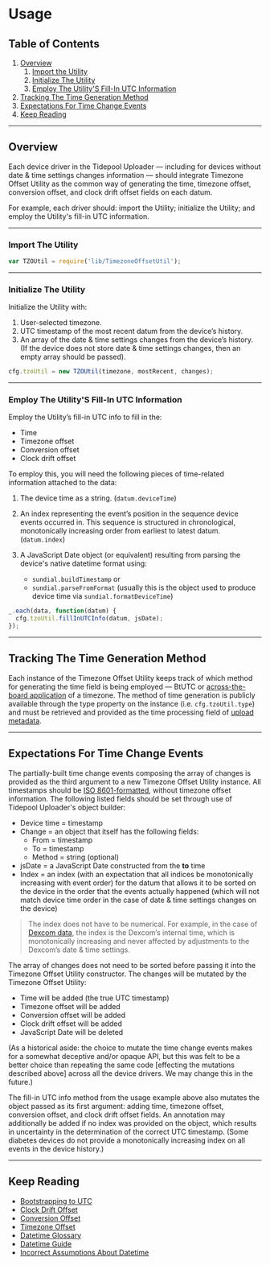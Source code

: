 # Usage

## Table of Contents

1. [Overview](#overview)
    1. [Import the Utility](#import-the-utility)
    2. [Initialize The Utility](#initialize-the-utility)
    3. [Employ The Utility'S Fill-In UTC Information](#employ-the-utility's-fillin-utc-information)
2. [Tracking The Time Generation Method](#tracking-the-time-generation-method)
3. [Expectations For Time Change Events](#expectations-for-time-change-events)
4. [Keep Reading](#keep-reading)

---

## Overview

Each device driver in the Tidepool Uploader — including for devices without date & time settings changes information — should integrate Timezone Offset Utility as the common way of generating the time, timezone offset, conversion offset, and clock drift offset fields on each datum.

For example, each driver should: import the Utility; initialize the Utility; and employ the Utility's fill-in UTC information.

---

### Import The Utility

```javascript
var TZOUtil = require('lib/TimezoneOffsetUtil');
```

---

### Initialize The Utility

Initialize the Utility with:

1. User-selected timezone.
2. UTC timestamp of the most recent datum from the device’s history.
3. An array of the date & time settings changes from the device’s history. (If the device does not store date & time settings changes, then an empty array should be passed).

```javascript
cfg.tzoUtil = new TZOUtil(timezone, mostRecent, changes);
```

---

### Employ The Utility'S Fill-In UTC Information

Employ the Utility’s fill-in UTC info to fill in the:

* Time
* Timezone offset
* Conversion offset
* Clock drift offset

To employ this, you will need the following pieces of time-related information attached to the data:

1. The device time as a string.
(`datum.deviceTime`)

2. An index representing the event’s position in the sequence device events occurred in. This sequence is structured in chronological, monotonically increasing order from earliest to latest datum.
(`datum.index`)

3. A JavaScript Date object (or equivalent) resulting from parsing the device's native datetime format using:
    * `sundial.buildTimestamp` or
    * `sundial.parseFromFormat` (usually this is the object used to produce device time via `sundial.formatDeviceTime`)

```javascript
_.each(data, function(datum) {
  cfg.tzoUtil.fillInUTCInfo(datum, jsDate);
});
```

---

## Tracking The Time Generation Method

Each instance of the Timezone Offset Utility keeps track of which method for generating the time field is being employed — BtUTC or [across-the-board application](../btutc.md#acrosstheboard-timezone-default) of a timezone. The method of time generation is publicly available through the type property on the instance (i.e. `cfg.tzoUtil.type`) and must be retrieved and provided as the time processing field of [upload metadata](../../device-data/data-types/pump-settings/upload.md).

---

## Expectations For Time Change Events

The partially-built time change events composing the array of changes is provided as the third argument to a new Timezone Offset Utility instance. All timestamps should be [ISO 8601-formatted](../glossary.md#iso-8601), without timezone offset information. The following listed fields should be set through use of Tidepool Uploader's object builder:

* Device time = timestamp
* Change = an object that itself has the following fields:
  * From = timestamp
  * To = timestamp
  * Method = string (optional)
* jsDate = a JavaScript Date constructed from the **to** time
* Index = an index (with an expectation that all indices be monotonically increasing with event order) for the datum that allows it to be sorted on the device in the order that the events actually happened (which will not match device time order in the case of date & time settings changes on the device)

<!-- theme: info -->

> The index does not have to be numerical. For example, in the case of [Dexcom data](../../device-data/data-types/cgm-settings.md), the index is the Dexcom’s internal time, which is monotonically increasing and never affected by adjustments to the Dexcom’s date & time settings.

The array of changes does not need to be sorted before passing it into the Timezone Offset Utility constructor. The changes will be mutated by the Timezone Offset Utility:

* Time will be added (the true UTC timestamp)
* Timezone offset will be added
* Conversion offset will be added
* Clock drift offset will be added
* JavaScript Date will be deleted

(As a historical aside: the choice to mutate the time change events makes for a somewhat deceptive and/or opaque API, but this was felt to be a better choice than repeating the same code [effecting the mutations described above] across all the device drivers. We may change this in the future.)

The fill-in UTC info method from the usage example above also mutates the object passed as its first argument: adding time, timezone offset, conversion offset, and clock drift offset fields. An annotation may additionally be added if no index was provided on the object, which results in uncertainty in the determination of the correct UTC timestamp. (Some diabetes devices do not provide a monotonically increasing index on all events in the device history.)

---

## Keep Reading

* [Bootstrapping to UTC](../btutc.md)
* [Clock Drift Offset](./clock-drift.md)
* [Conversion Offset](./conversion.md)
* [Timezone Offset](./timezone.md)
* [Datetime Glossary](../glossary.md)
* [Datetime Guide](../../datetime.md)
* [Incorrect Assumptions About Datetime](../assumptions.md)
